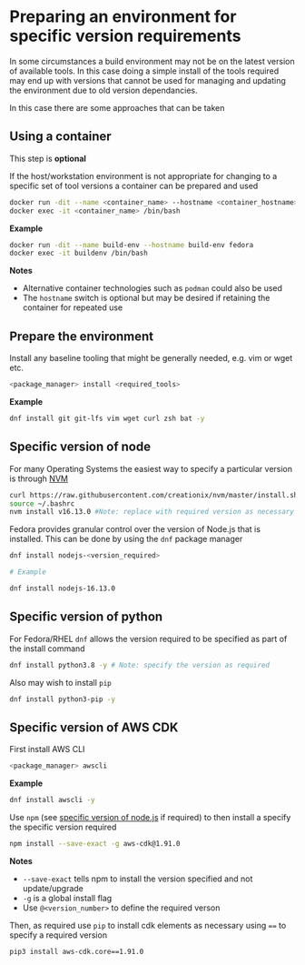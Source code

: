 # Preparing an environment for specific version requirements

In some circumstances a build environment may not be on the latest version of available tools.  In this case doing a simple install of the tools required may end up with versions that cannot be used for managing and updating the environment due to old version dependancies.

In this case there are some approaches that can be taken

## Using a container

This step is **optional**

If the host/workstation environment is not appropriate for changing to a specific set of tool versions a container can be prepared and used

```bash
docker run -dit --name <container_name> --hostname <container_hostname> <image>
docker exec -it <container_name> /bin/bash
```

**Example**

```bash
docker run -dit --name build-env --hostname build-env fedora
docker exec -it buildenv /bin/bash
```

**Notes**

- Alternative container technologies such as `podman` could also be used
- The `hostname` switch is optional but may be desired if retaining the container for repeated use

## Prepare the environment

Install any baseline tooling that might be generally needed, e.g. vim or wget etc.

```bash
<package_manager> install <required_tools>
```

**Example**

```bash
dnf install git git-lfs vim wget curl zsh bat -y
```

## Specific version of node

For many Operating Systems the easiest way to specify a particular version is through [NVM](https://github.com/nvm-sh/nvm)

```bash
curl https://raw.githubusercontent.com/creationix/nvm/master/install.sh | bash 
source ~/.bashrc
nvm install v16.13.0 #Note: replace with required version as necessary
```

Fedora provides granular control over the version of Node.js that is installed.  This can be done by using the `dnf` package manager

```bash
dnf install nodejs-<version_required>

# Example

dnf install nodejs-16.13.0
```

## Specific version of python

For Fedora/RHEL `dnf` allows the version required to be specified as part of the install command

```bash
dnf install python3.8 -y # Note: specify the version as required
```

Also may wish to install `pip`

```bash
dnf install python3-pip -y
```

## Specific version of AWS CDK

First install AWS CLI

```bash
<package_manager> awscli
```

**Example**

```bash
dnf install awscli -y
```

Use `npm` (see [specific version of node.js](#specific-version-of-node) if required) to then install a specify the specific version required

```bash
npm install --save-exact -g aws-cdk@1.91.0
```

**Notes**

- `--save-exact` tells npm to install the version specified and not update/upgrade
- `-g` is a global install flag
- Use `@<version_number>` to define the required verson

Then, as required use `pip` to install cdk elements as necessary using `==` to specify a required version

```bash
pip3 install aws-cdk.core==1.91.0
```
